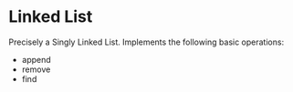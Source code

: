 # Linked List

Precisely a Singly Linked List.
Implements the following basic operations:

- append
- remove
- find
